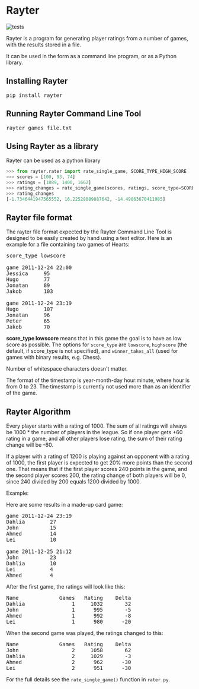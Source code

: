 # Rayter

![tests](https://github.com/peterjaric/rayter/workflows/Tests/badge.svg)

Rayter is a program for generating player ratings from a number of games,
with the results stored in a file.

It can be used in the form as a command line program, or as a Python library.

## Installing Rayter

<pre>
pip install rayter
</pre>


## Running Rayter Command Line Tool

<pre>
rayter games_file.txt
</pre>


## Using Rayter as a library

Rayter can be used as a python library

```python
>>> from rayter.rater import rate_single_game, SCORE_TYPE_HIGH_SCORE
>>> scores = [100, 93, 74]
>>> ratings = [1889, 1400, 1662]
>>> rating_changes = rate_single_game(scores, ratings, score_type=SCORE_TYPE_HIGH_SCORE)
>>> rating_changes
[-1.7346441947565552, 16.22528089887642, -14.49063670411985]
```

## Rayter file format

The rayter file format expected by the Rayter Command Line Tool is designed
to be easily created by hand using a text editor. Here is an example for a
file containing two games of Hearts:

<pre>
score_type lowscore

game 2011-12-24 22:00
Jessica     95
Hugo        77
Jonatan     89
Jakob       103

game 2011-12-24 23:19
Hugo        107
Jonatan     96
Peter       65
Jakob       70
</pre>

**score_type lowscore** means that in this game the goal is to have as
low score as possible. The options for `score_type` are `lowscore`,
`highscore` (the default, if score_type is not specified), and
`winner_takes_all` (used for games with binary results, e.g. Chess).

Number of whitespace characters doesn't matter.

The format of the timestamp is year-month-day hour:minute, where hour
is from 0 to 23. The timestamp is currently not used more than as an
identifier of the game.

## Rayter Algorithm

Every player starts with a rating of 1000. The sum of all ratings will
always be 1000 * the number of players in the league. So if one player
gets +60 rating in a game, and all other players lose rating, the sum
of their rating change will be -60.

If a player with a rating of 1200 is playing against an opponent with
a rating of 1000, the first player is expected to get 20% more points
than the second one. That means that if the first player scores 240
points in the game, and the second player scores 200, the rating
change of both players will be 0, since 240 divided by 200 equals 1200
divided by 1000.

Example:

Here are some results in a made-up card game:

<pre>
game 2011-12-24 23:19
Dahlia        27
John          15
Ahmed         14
Lei           10

game 2011-12-25 21:12
John          23
Dahlia        10
Lei           4
Ahmed         4
</pre>

After the first game, the ratings will look like this:

<pre>
Name             Games   Rating    Delta
Dahlia               1     1032       32
John                 1      995       -5
Ahmed                1      992       -8
Lei                  1      980      -20
</pre>

When the second game was played, the ratings changed to this:

<pre>
Name             Games   Rating    Delta
John                 2     1058       62
Dahlia               2     1029       -3
Ahmed                2      962      -30
Lei                  2      951      -30
</pre>

For the full details see the `rate_single_game()` function in `rater.py`.
